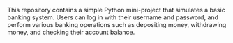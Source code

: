 This repository contains a simple Python mini-project that simulates a basic banking system. Users can log in with their username and password, and perform various banking operations such as depositing money, withdrawing money, and checking their account balance.

